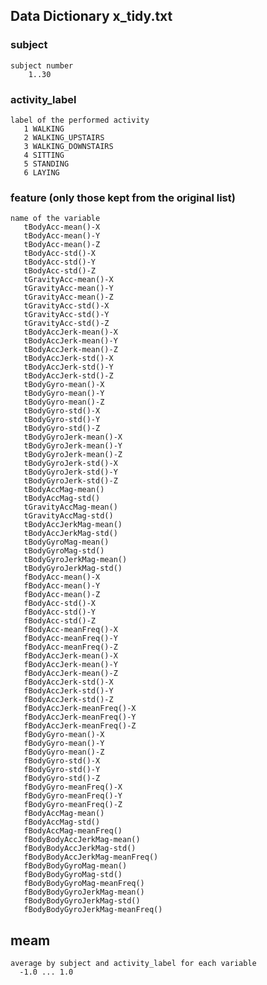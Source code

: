 ## Data Dictionary x_tidy.txt

### subject
    subject number
        1..30

### activity_label
    label of the performed activity
       1 WALKING
       2 WALKING_UPSTAIRS
       3 WALKING_DOWNSTAIRS
       4 SITTING
       5 STANDING
       6 LAYING

### feature (only those kept from the original list)
    name of the variable 
       tBodyAcc-mean()-X
       tBodyAcc-mean()-Y
       tBodyAcc-mean()-Z
       tBodyAcc-std()-X
       tBodyAcc-std()-Y
       tBodyAcc-std()-Z
       tGravityAcc-mean()-X
       tGravityAcc-mean()-Y
       tGravityAcc-mean()-Z
       tGravityAcc-std()-X
       tGravityAcc-std()-Y
       tGravityAcc-std()-Z
       tBodyAccJerk-mean()-X
       tBodyAccJerk-mean()-Y
       tBodyAccJerk-mean()-Z
       tBodyAccJerk-std()-X
       tBodyAccJerk-std()-Y
       tBodyAccJerk-std()-Z
       tBodyGyro-mean()-X
       tBodyGyro-mean()-Y
       tBodyGyro-mean()-Z
       tBodyGyro-std()-X
       tBodyGyro-std()-Y
       tBodyGyro-std()-Z
       tBodyGyroJerk-mean()-X
       tBodyGyroJerk-mean()-Y
       tBodyGyroJerk-mean()-Z
       tBodyGyroJerk-std()-X
       tBodyGyroJerk-std()-Y
       tBodyGyroJerk-std()-Z
       tBodyAccMag-mean()
       tBodyAccMag-std()
       tGravityAccMag-mean()
       tGravityAccMag-std()
       tBodyAccJerkMag-mean()
       tBodyAccJerkMag-std()
       tBodyGyroMag-mean()
       tBodyGyroMag-std()
       tBodyGyroJerkMag-mean()
       tBodyGyroJerkMag-std()
       fBodyAcc-mean()-X
       fBodyAcc-mean()-Y
       fBodyAcc-mean()-Z
       fBodyAcc-std()-X
       fBodyAcc-std()-Y
       fBodyAcc-std()-Z
       fBodyAcc-meanFreq()-X
       fBodyAcc-meanFreq()-Y
       fBodyAcc-meanFreq()-Z
       fBodyAccJerk-mean()-X
       fBodyAccJerk-mean()-Y
       fBodyAccJerk-mean()-Z
       fBodyAccJerk-std()-X
       fBodyAccJerk-std()-Y
       fBodyAccJerk-std()-Z
       fBodyAccJerk-meanFreq()-X
       fBodyAccJerk-meanFreq()-Y
       fBodyAccJerk-meanFreq()-Z
       fBodyGyro-mean()-X
       fBodyGyro-mean()-Y
       fBodyGyro-mean()-Z
       fBodyGyro-std()-X
       fBodyGyro-std()-Y
       fBodyGyro-std()-Z
       fBodyGyro-meanFreq()-X
       fBodyGyro-meanFreq()-Y
       fBodyGyro-meanFreq()-Z
       fBodyAccMag-mean()
       fBodyAccMag-std()
       fBodyAccMag-meanFreq()
       fBodyBodyAccJerkMag-mean()
       fBodyBodyAccJerkMag-std()
       fBodyBodyAccJerkMag-meanFreq()
       fBodyBodyGyroMag-mean()
       fBodyBodyGyroMag-std()
       fBodyBodyGyroMag-meanFreq()
       fBodyBodyGyroJerkMag-mean()
       fBodyBodyGyroJerkMag-std()
       fBodyBodyGyroJerkMag-meanFreq()
 
 ## meam
    average by subject and activity_label for each variable
      -1.0 ... 1.0



